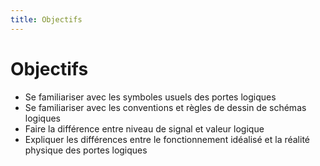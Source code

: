 ```yaml
---
title: Objectifs
---
```

# Objectifs

-   Se familiariser avec les symboles usuels des portes logiques
-   Se familiariser avec les conventions et règles de dessin de schémas logiques
-   Faire la différence entre niveau de signal et valeur logique
-   Expliquer les différences entre le fonctionnement idéalisé
    et la réalité physique des portes logiques

